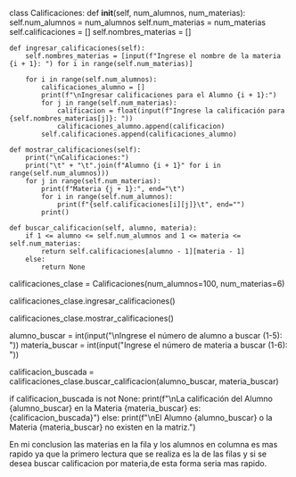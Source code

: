 

class Calificaciones:
    def __init__(self, num_alumnos, num_materias):
        self.num_alumnos = num_alumnos
        self.num_materias = num_materias
        self.calificaciones = []
        self.nombres_materias = []

    def ingresar_calificaciones(self):
        self.nombres_materias = [input(f"Ingrese el nombre de la materia {i + 1}: ") for i in range(self.num_materias)]

        for i in range(self.num_alumnos):
            calificaciones_alumno = []
            print(f"\nIngresar calificaciones para el Alumno {i + 1}:")
            for j in range(self.num_materias):
                calificacion = float(input(f"Ingrese la calificación para {self.nombres_materias[j]}: "))
                calificaciones_alumno.append(calificacion)
            self.calificaciones.append(calificaciones_alumno)

    def mostrar_calificaciones(self):
        print("\nCalificaciones:")
        print("\t" + "\t".join(f"Alumno {i + 1}" for i in range(self.num_alumnos)))
        for j in range(self.num_materias):
            print(f"Materia {j + 1}:", end="\t")
            for i in range(self.num_alumnos):
                print(f"{self.calificaciones[i][j]}\t", end="")
            print()

    def buscar_calificacion(self, alumno, materia):
        if 1 <= alumno <= self.num_alumnos and 1 <= materia <= self.num_materias:
            return self.calificaciones[alumno - 1][materia - 1]
        else:
            return None

calificaciones_clase = Calificaciones(num_alumnos=100, num_materias=6)

calificaciones_clase.ingresar_calificaciones()

calificaciones_clase.mostrar_calificaciones()

alumno_buscar = int(input("\nIngrese el número de alumno a buscar (1-5): "))
materia_buscar = int(input("Ingrese el número de materia a buscar (1-6): "))

calificacion_buscada = calificaciones_clase.buscar_calificacion(alumno_buscar, materia_buscar)

if calificacion_buscada is not None:
    print(f"\nLa calificación del Alumno {alumno_buscar} en la Materia {materia_buscar} es: {calificacion_buscada}")
else:
    print(f"\nEl Alumno {alumno_buscar} o la Materia {materia_buscar} no existen en la matriz.")





En mi conclusion las materias en la fila y los alumnos en columna es mas rapido ya que la primero lectura que se realiza es la de las filas y si se desea buscar calificacion por materia,de esta forma seria mas rapido.

